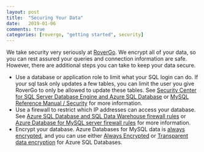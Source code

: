 ```yaml
---
layout: post
title:  "Securing Your Data"
date:   2019-01-06
comments: true
categories: [rovergo, "getting started", security]
---
```


We take security very seriously at [RoverGo]({{site.rovergo_website}}). We encrypt all of your data, so you can rest assured your queries and connection information are safe. However, there are additional steps you can take to keep your data secure.

- Use a database or application role to limit what your SQL login can do. If your sql task only updates a few tables, you can limit the user you give RoverGo to only be allowed to update these tables. See [Security Center for SQL Server Database Engine and Azure SQL Database](https://docs.microsoft.com/en-us/sql/relational-databases/security/security-center-for-sql-server-database-engine-and-azure-sql-database) or [MySQL Reference Manual / Security](https://dev.mysql.com/doc/refman/8.0/en/security.html) for more information.
- Use a firewall to restrict which IP addresses can access your database. See [Azure SQL Database and SQL Data Warehouse firewall rules](https://docs.microsoft.com/en-us/azure/sql-database/sql-database-firewall-configure) or [Azure Database for MySQL server firewall rules](https://docs.microsoft.com/en-us/azure/mysql/concepts-firewall-rules) for more information.
- Encrypt your database. Azure Databases for MySQL data is [always encrypted](https://docs.microsoft.com/en-us/azure/mysql/overview#secure-your-data), and you can use either [Always Encrypted](https://docs.microsoft.com/en-us/sql/relational-databases/security/encryption/always-encrypted-database-engine) or [Transparent data encryption](https://docs.microsoft.com/en-us/azure/sql-database/transparent-data-encryption-azure-sql) for Azure SQL Databases.